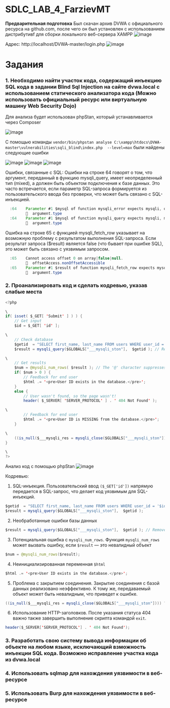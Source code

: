 # SDLC_LAB_4_FarzievMT
**Предварительная подготовка**
Был скачан архив DVWA с официального ресурса на github.com, после чего он был установлен с использованием дистрибутивf для сборки локального веб-сервера XAMPP
![image](https://github.com/user-attachments/assets/dcc0da59-069f-46e1-827c-a9e87f4e568c)

Адрес: http://localhost/DVWA-master/login.php
![image](https://github.com/user-attachments/assets/e4547923-9971-4a80-a2f8-f612bd76712b)

# Задания
### 1. Необходимо найти участок кода, содержащий инъекцию SQL кода в задании Blind Sql Injection на сайте dvwa.local с использованием статического анализатора кода (Можно использовать официальный ресурс или виртуальную машину Web Security Dojo) 
Для анализа будет использован phpStan, который устанавливается через Composer

![image](https://github.com/user-attachments/assets/a5fcb661-eab6-4496-a6fd-5c737823406d)

С помощью команды ```vendor/bin/phpstan analyse C:\xampp\htdocs\DVWA-master\vulnerabilities\sqli_blind\index.php  --level=max``` были найдены следующие ошибки

![image](https://github.com/user-attachments/assets/ac340266-a23c-4398-b898-a4bc66fdc122)
![image](https://github.com/user-attachments/assets/675fe606-a270-4668-8243-4516429cc1c6)
![image](https://github.com/user-attachments/assets/8f581d8a-1c3c-497b-a26c-58ae755e7bbb)

Ошибки, связанные с SQL:
Ошибки на строке 64 говорят о том, что аргумент, переданный в функцию mysqli_query, имеет неопределенный тип (mixed), а должен быть объектом подключения к базе данных. Это часто встречается, если параметр SQL-запроса формируется из пользовательского ввода без проверки, что может быть связано с SQL-инъекцией.
```Java
  :64    Parameter #1 $mysql of function mysqli_error expects mysqli, object given.
         🪪  argument.type
  :64    Parameter #1 $mysql of function mysqli_query expects mysqli, mixed given.
         🪪  argument.type
```

Ошибка на строке 65 с функцией mysqli_fetch_row указывает на возможную проблему с результатом выполнения SQL-запроса. Если результат запроса ($result) является false (что бывает при ошибке SQL), это может быть связано с уязвимым запросом.
```Java
  :65    Cannot access offset 0 on array|false|null.
         🪪  offsetAccess.nonOffsetAccessible
  :65    Parameter #1 $result of function mysqli_fetch_row expects mysqli_result, mysqli_result|true given.
         🪪  argument.type
```

### 2. Проанализировать код и сделать кодревью, указав слабые места
```Java
<?php

\
if( isset( $_GET[ 'Submit' ] ) ) {
	// Get input
	$id = $_GET[ 'id' ];

\
	// Check database
	$getid  = "SELECT first_name, last_name FROM users WHERE user_id = '$id';";
	$result = mysqli_query($GLOBALS["___mysqli_ston"],  $getid ); // Removed 'or die' to suppress mysql errors

\
	// Get results
	$num = @mysqli_num_rows( $result ); // The '@' character suppresses errors
	if( $num > 0 ) {
		// Feedback for end user
		$html .= '<pre>User ID exists in the database.</pre>';
	}
	else {
		// User wasn't found, so the page wasn't!
		header( $_SERVER[ 'SERVER_PROTOCOL' ] . ' 404 Not Found' );

\
		// Feedback for end user
		$html .= '<pre>User ID is MISSING from the database.</pre>';
	}

\
	((is_null($___mysqli_res = mysqli_close($GLOBALS["___mysqli_ston"]))) ? false : $___mysqli_res);
}

\
?>
```

Анализ код с помощью phpStan
![image](https://github.com/user-attachments/assets/08e61d5b-72cb-4702-a245-37b0d0d53e87)

Кодревью:
1. SQL-инъекция. Пользовательский ввод ```($_GET['id'])``` напрямую передается в SQL-запрос, что делает код уязвимым для SQL-инъекций.
```Java
$getid  = "SELECT first_name, last_name FROM users WHERE user_id = '$id';";
$result = mysqli_query($GLOBALS["___mysqli_ston"],  $getid );
```


2. Необработанные ошибки базы данных
```Java
$result = mysqli_query($GLOBALS["___mysqli_ston"],  $getid ); // Removed 'or die' to suppress mysql errors
```


3. Потенциальная ошибка с ```mysqli_num_rows```. Функция ```mysqli_num_rows``` может вызвать ошибку, если ```$result``` — это невалидный объект
```Java
$num = @mysqli_num_rows($result);
```


4. Неинициализированная переменная ```$html```
```Java
$html .= '<pre>User ID exists in the database.</pre>';
```


5. Проблема с закрытием соединения. Закрытие соединения с базой данных реализовано неэффективно. К тому же, передаваемый объект может быть невалидным, что приведет к ошибке.
```Java
((is_null($___mysqli_res = mysqli_close($GLOBALS["___mysqli_ston"]))) ? false : $___mysqli_res);
```


6. Использование HTTP-заголовков. После указания статуса 404 важно также завершить выполнение скрипта командой ```exit```.
```Java
header($_SERVER['SERVER_PROTOCOL'] . ' 404 Not Found');
```

### 3. Разработать свою систему вывода информации об объекте на любом языке, исключающий взможность инъекции SQL кода. Возможно исправление участка кода из dvwa.local


### 4. Использовать sqlmap для нахождения уязвимости в веб-ресурсе

   
### 5. Использовать Burp для нахождения уязвимости в веб-ресурсе
